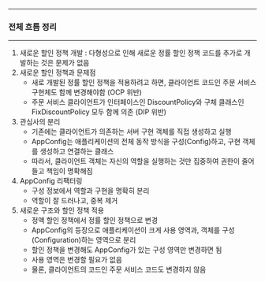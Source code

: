 -----
### 전체 흐름 정리
-----
1. 새로운 할인 정책 개발 : 다형성으로 인해 새로운 정률 할인 정책 코드를 추가로 개발하는 것은 문제가 없음
2. 새로운 할인 정책과 문제점
   - 새로 개발된 정률 할인 정책을 적용하려고 하면, 클라이언트 코드인 주문 서비스 구현체도 함께 변경해야함 (OCP 위반)
   - 주문 서비스 클라이언트가 인터페이스인 DiscountPolicy와 구체 클래스인 FixDiscountPolicy 모두 함께 의존 (DIP 위반)
3. 관심사의 분리
   - 기존에는 클라이언트가 의존하는 서버 구현 객체를 직접 생성하고 실행
   - AppConfig는 애플리케이션의 전체 동작 방식을 구성(Config)하고, 구현 객체를 생성하고 연결하는 클래스
   - 따라서, 클라이언트 객체는 자신의 역할을 실행하는 것만 집중하여 권한이 줄어들고 책임이 명확해짐
4. AppConfig 리팩터링
   - 구성 정보에서 역할과 구현을 명확히 분리
   - 역할이 잘 드러나고, 중복 제거
5. 새로운 구조와 할인 정책 적용
   - 정액 할인 정책에서 정률 할인 정책으로 변경
   - AppConfig의 등장으로 애플리케이션이 크게 사용 영역과, 객체를 구성(Configuration)하는 영역으로 분리
   - 할인 정책을 변경해도 AppConfig가 있는 구성 영역만 변경하면 됨
   - 사용 영역은 변경할 필요가 없음
   - 물론, 클라이언트의 코드인 주문 서비스 코드도 변경하지 않음 
